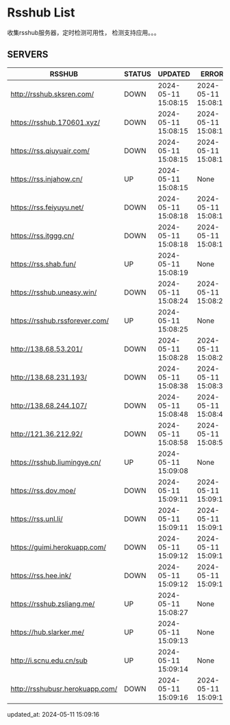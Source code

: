 # Rsshub List

收集rsshub服务器，定时检测可用性， 检测支持应用。。。


## SERVERS

|  RSSHUB   | STATUS  | UPDATED  | ERROR  | TWITTER |  
|  ----  | ----  | ----  | ----  | ---- |  
| http://rsshub.sksren.com/ | DOWN | 2024-05-11 15:08:15 | 2024-05-11 15:08:15 |  
| https://rsshub.170601.xyz/ | DOWN | 2024-05-11 15:08:15 | 2024-05-11 15:08:15 |  
| https://rss.qiuyuair.com/ | DOWN | 2024-05-11 15:08:15 | 2024-05-11 15:08:15 |  
| https://rss.injahow.cn/ | UP | 2024-05-11 15:08:15 | None ||  
| https://rss.feiyuyu.net/ | DOWN | 2024-05-11 15:08:18 | 2024-05-11 15:08:18 |  
| https://rss.itggg.cn/ | DOWN | 2024-05-11 15:08:18 | 2024-05-11 15:08:18 |  
| https://rss.shab.fun/ | UP | 2024-05-11 15:08:19 | None ||  
| https://rsshub.uneasy.win/ | DOWN | 2024-05-11 15:08:24 | 2024-05-11 15:08:24 |  
| https://rsshub.rssforever.com/ | UP | 2024-05-11 15:08:25 | None ||  
| http://138.68.53.201/ | DOWN | 2024-05-11 15:08:28 | 2024-05-11 15:08:28 |  
| http://138.68.231.193/ | DOWN | 2024-05-11 15:08:38 | 2024-05-11 15:08:38 |  
| http://138.68.244.107/ | DOWN | 2024-05-11 15:08:48 | 2024-05-11 15:08:48 |  
| http://121.36.212.92/ | DOWN | 2024-05-11 15:08:58 | 2024-05-11 15:08:58 |  
| https://rsshub.liumingye.cn/ | UP | 2024-05-11 15:09:08 | None ||  
| https://rss.dov.moe/ | DOWN | 2024-05-11 15:09:11 | 2024-05-11 15:09:11 |  
| https://rss.unl.li/ | DOWN | 2024-05-11 15:09:11 | 2024-05-11 15:09:11 |  
| https://guimi.herokuapp.com/ | DOWN | 2024-05-11 15:09:12 | 2024-05-11 15:09:12 |  
| https://rss.hee.ink/ | DOWN | 2024-05-11 15:09:12 | 2024-05-11 15:09:12 |  
| https://rsshub.zsliang.me/ | UP | 2024-05-11 15:08:27 | None |OK|  
| https://hub.slarker.me/ | UP | 2024-05-11 15:09:13 | None ||  
| http://i.scnu.edu.cn/sub | UP | 2024-05-11 15:09:14 | None ||  
| http://rsshubusr.herokuapp.com/ | DOWN | 2024-05-11 15:09:16 | 2024-05-11 15:09:16 |  
  

updated_at: 2024-05-11 15:09:16  
